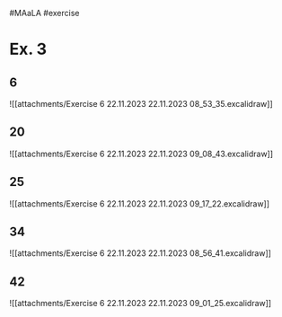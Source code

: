#MAaLA #exercise 

# Ex. 3
## 6
![[attachments/Exercise 6 22.11.2023 22.11.2023 08_53_35.excalidraw]]

## 20
![[attachments/Exercise 6 22.11.2023 22.11.2023 09_08_43.excalidraw]]

## 25
![[attachments/Exercise 6 22.11.2023 22.11.2023 09_17_22.excalidraw]]

## 34
![[attachments/Exercise 6 22.11.2023 22.11.2023 08_56_41.excalidraw]]

## 42
![[attachments/Exercise 6 22.11.2023 22.11.2023 09_01_25.excalidraw]]


